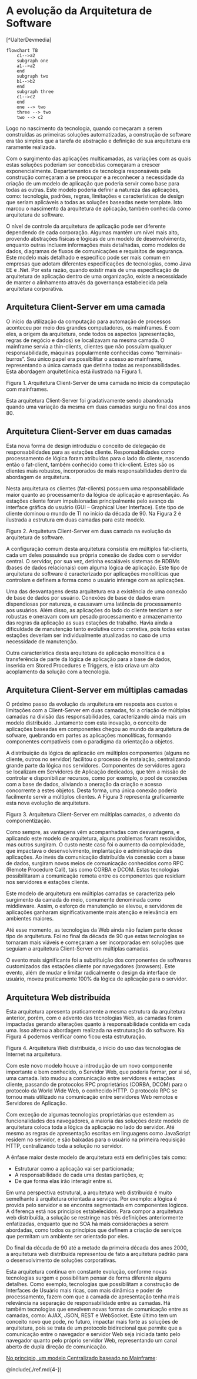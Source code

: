 

# A evolução da Arquitetura de Software

[^UalterDevmedia]

```mermaid
flowchart TB
    c1-->a2
    subgraph one
    a1-->a2
    end
    subgraph two
    b1-->b2
    end
    subgraph three
    c1-->c2
    end
    one --> two
    three --> two
    two --> c2
```



Logo no nascimento da tecnologia, quando começaram a serem construídas as primeiras soluções automatizadas, a construção de software era tão simples que a tarefa de abstração e definição de sua arquitetura era raramente realizada.

Com o surgimento das aplicações multicamadas, as variações com as quais estas soluções poderiam ser concebidas começaram a crescer exponencialmente. Departamentos de tecnologia responsáveis pela construção começaram a se preocupar e a reconhecer a necessidade da criação de um modelo de aplicação que poderia servir como base para todas as outras. Este modelo poderia definir a natureza das aplicações, como: tecnologia, padrões, regras, limitações e características de design que seriam aplicáveis a todas as soluções baseadas neste template. Isto marcou o nascimento da arquitetura de aplicação, também conhecida como arquitetura de software.

O nível de controle da arquitetura de aplicação pode ser diferente dependendo de cada corporação. Algumas mantêm um nível mais alto, provendo abstrações físicas e lógicas de um modelo de desenvolvimento, enquanto outras incluem informações mais detalhadas, como modelos de dados, diagramas de fluxos de comunicações e requisitos de segurança. Este modelo mais detalhado e específico pode ser mais comum em empresas que adotam diferentes especificações de tecnologias, como Java EE e .Net. Por esta razão, quando existir mais de uma especificação de arquitetura de aplicação dentro de uma organização, existe a necessidade de manter o alinhamento através da governança estabelecida pela arquitetura corporativa.

## Arquitetura Client-Server em uma camada

O início da utilização da computação para automação de processos aconteceu por meio dos grandes computadores, os mainframes. E com eles, a origem da arquitetura, onde todos os aspectos (apresentação, regras de negócio e dados) se localizavam na mesma camada. O mainframe servia a thin-clients, clientes que não possuíam qualquer responsabilidade, máquinas popularmente conhecidas como “terminais-burros”. Seu único papel era possibilitar o acesso ao mainframe, representando a única camada que detinha todas as responsabilidades. Esta abordagem arquitetônica está ilustrada na Figura 1.



Figura 1. Arquitetura Client-Server de uma camada no início da computação com mainframes.

Esta arquitetura Client-Server foi gradativamente sendo abandonada quando uma variação da mesma em duas camadas surgiu no final dos anos 80.

## Arquitetura Client-Server em duas camadas

Esta nova forma de design introduziu o conceito de delegação de responsabilidades para as estações cliente. Responsabilidades como processamento de lógica foram atribuídas para o lado do cliente, nascendo então o fat-client, também conhecido como thick-client. Estes são os clientes mais robustos, incorporados de mais responsabilidades dentro da abordagem de arquitetura.

Nesta arquitetura os clientes (fat-clients) possuem uma responsabilidade maior quanto ao processamento da lógica de aplicação e apresentação. As estações cliente foram impulsionadas principalmente pelo avanço da interface gráfica do usuário (GUI – Graphical User Interface). Este tipo de cliente dominou o mundo de TI no início da década de 90. Na Figura 2 é ilustrada a estrutura em duas camadas para este modelo.



Figura 2. Arquitetura Client-Server em duas camada na evolução da arquitetura de software.

A configuração comum desta arquitetura consistia em múltiplos fat-clients, cada um deles possuindo sua própria conexão de dados com o servidor central. O servidor, por sua vez, detinha escaláveis sistemas de RDBMs (bases de dados relacionais) com alguma lógica de aplicação. Este tipo de arquitetura de software é caracterizado por aplicações monolíticas que controlam e definem a forma como o usuário interage com as aplicações.

Uma das desvantagens desta arquitetura era a existência de uma conexão de base de dados por usuário. Conexões de base de dados eram dispendiosas por natureza, e causavam uma latência de processamento aos usuários. Além disso, as aplicações do lado do cliente tendiam a ser robustas e oneravam com um pesado processamento e armazenamento das regras da aplicação as suas estações de trabalho. Havia ainda a dificuldade de manutenção tanto evolutiva como corretiva, pois todas estas estações deveriam ser individualmente atualizadas no caso de uma necessidade de manutenção.

Outra característica desta arquitetura de aplicação monolítica é a transferência de parte da lógica de aplicação para a base de dados, inserida em Stored Procedures e Triggers, e isto criava um alto acoplamento da solução com a tecnologia.

## Arquitetura Client-Server em múltiplas camadas

O próximo passo da evolução da arquitetura em resposta aos custos e limitações com a Client-Server em duas camadas, foi a criação de múltiplas camadas na divisão das responsabilidades, caracterizando ainda mais um modelo distribuído. Juntamente com esta inovação, o conceito de aplicações baseadas em componentes chegou ao mundo da arquitetura de sofware, quebrando em partes as aplicações monolíticas, formando componentes compatíveis com o paradigma da orientação a objetos.

A distribuição da lógica de aplicacão em múltiplos componentes (alguns no cliente, outros no servidor) facilitou o processo de instalação, centralizando grande parte da lógica nos servidores. Componentes de servidores agora se localizam em Servidores de Aplicação dedicados, que têm a missão de controlar e disponibilizar recursos, como por exemplo, o pool de conexões com a base de dados, aliviando a oneração da criação e acesso concorrente a estes objetos. Desta forma, uma única conexão poderia facilmente servir a múltiplos clientes. A Figura 3 representa graficamente esta nova evolução de arquitetura.



Figura 3. Arquitetura Client-Server em múltiplas camadas, o advento da componentização.

Como sempre, as vantagens vêm acompanhadas com desvantagens, e aplicando este modelo de arquitetura, alguns problemas foram resolvidos, mas outros surgiram. O custo neste caso foi o aumento da complexidade, que impactava o desenvolvimento, implantação e administração das aplicações. Ao invés da comunicação distribuída via conexão com a base de dados, surgiram novos meios de comunicação conhecidos como RPC (Remote Procedure Call), tais como CORBA e DCOM. Estas tecnologias possibilitaram a comunicação remota entre os componentes que residiam nos servidores e estações cliente.

Este modelo de arquitetura em múltiplas camadas se caracteriza pelo surgimento da camada do meio, comumente denominada como middleware. Assim, o esforço de manutenção se elevou, e servidores de aplicações ganharam significativamente mais atenção e relevância em ambientes maiores.

Até esse momento, as tecnologias da Web ainda não faziam parte desse tipo de arquitetura. Foi no final da década de 90 que estas tecnologias se tornaram mais viáveis e começaram a ser incorporadas em soluções que seguiam a arquitetura Client-Server em múltiplas camadas.

O evento mais significante foi a substituição dos componentes de softwares customizados das estações cliente por navegadores (browsers). Este evento, além de mudar e limitar radicalmente o design da interface de usuário, moveu praticamente 100% da lógica de aplicação para o servidor.

## Arquitetura Web distribuída

Esta arquitetura apresenta praticamente a mesma estrutura da arquitetura anterior, porém, com o advento das tecnologias Web, as camadas foram impactadas gerando alterações quanto à responsabilidade contida em cada uma. Isso alterou a abordagem realizada na estruturação do software. Na Figura 4 podemos verificar como ficou esta estruturação.



Figura 4. Arquitetura Web distribuída, o início do uso das tecnologias de Internet na arquitetura.

Com este novo modelo houve a introdução de um novo componente importante e bem conhecido, o Servidor Web, que poderia formar, por si só, uma camada. Isto mudou a comunicação entre servidores e estações cliente, passando de protocolos RPC proprietários (CORBA, DCOM) para o protocolo da World Wide Web, o conhecido HTTP. O protocolo RPC se tornou mais utilizado na comunicação entre servidores Web remotos e Servidores de Aplicação.

Com exceção de algumas tecnologias proprietárias que estendem as funcionalidades dos navegadores, a maioria das soluções deste modelo de arquitetura coloca toda a lógica da aplicação no lado do servidor. Até mesmo as regras de apresentação escritas em linguagens como JavaScript residem no servidor, e são baixadas para o usuário na primeira requisição HTTP, centralizando toda a solução no servidor.

A ênfase maior deste modelo de arquitetura está em definições tais como:

- Estruturar como a aplicação vai ser particionada;
- A responsabilidade de cada uma destas partições, e;
- De que forma elas irão interagir entre si.

Em uma perspectiva estrutural, a arquitetura web distribuída é muito semelhante à arquitetura orientada a serviços. Por exemplo: a lógica é provida pelo servidor e se encontra segmentada em componentes lógicos. A diferença está nos princípios estabelecidos. Para compor a arquitetura web distribuída, a solução se restringe nas três definições anteriormente enfatizadas, enquanto que no SOA há mais considerações a serem abordadas, como todos os princípios que definem a criação de serviços que permitam um ambiente ser orientado por eles.

Do final da década de 90 até a metade da primeira década dos anos 2000, a arquitetura web distribuída representou de fato a arquitetura padrão para o desenvolvimento de soluções corporativas.

Esta arquitetura continua em constante evolução, conforme novas tecnologias surgem e possibilitam pensar de forma diferente alguns detalhes. Como exemplo, tecnologias que possibilitam a construção de Interfaces de Usuário mais ricas, com mais dinâmica e poder de processamento, fazem com que a camada de apresentação tenha mais relevância na separação de responsabilidade entre as camadas. Há também tecnologias que envolvem novas formas de comunicação entre as camadas, como: AJAX, JSON, REST e WebSocket. Este último tem um conceito novo que pode, no futuro, impactar mais forte as soluções de arquitetura, pois se trata de um protocolo bidirecional que permite que a comunicação entre o navegador e servidor Web seja iniciada tanto pelo navegador quanto pelo próprio servidor Web, representando um canal aberto de dupla direção de comunicação.


 [No princípio, um modelo Centralizado baseado no Mainframe](https://www.juliobattisti.com.br/artigos/windows7/anexo/07.asp):

@include(./ref.md{4-})